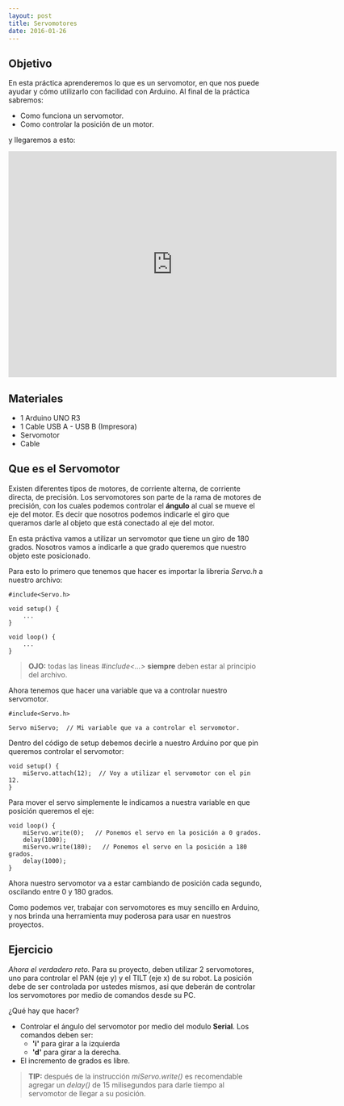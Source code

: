 ```yaml
---
layout: post
title: Servomotores
date: 2016-01-26
---
```


## Objetivo
En esta práctica aprenderemos lo que es un servomotor, en que nos puede ayudar y cómo utilizarlo con facilidad con Arduino. Al final de la práctica sabremos:
 
* Como funciona un servomotor.
* Como controlar la posición de un motor.

y llegaremos a esto:
<iframe frameborder='0' height='448' marginheight='0' marginwidth='0' scrolling='no' src='https://123d.circuits.io/circuits/1468192-servomotor/embed#breadboard' width='650'></iframe>

## Materiales
* 1 Arduino UNO R3
* 1 Cable USB A - USB B (Impresora)
* Servomotor
* Cable

## Que es el Servomotor
Existen diferentes tipos de motores, de corriente alterna, de corriente directa, de precisión. Los servomotores son parte de la rama de motores de precisión, con los cuales podemos controlar el **ángulo** al cual se mueve el eje del motor. Es decir que nosotros podemos indicarle el giro que queramos darle al objeto que está conectado al eje del motor.

En esta práctiva vamos a utilizar un servomotor que tiene un giro de 180 grados. Nosotros vamos a indicarle a que grado queremos que nuestro objeto este posicionado.

Para esto lo primero que tenemos que hacer es importar la libreria *Servo.h* a nuestro archivo:
    
    #include<Servo.h>
    
    void setup() {
        ...
    }
    
    void loop() {
        ...
    }

> **OJO:** todas las lineas *#include<...>* **siempre** deben estar al principio del archivo.

Ahora tenemos que hacer una variable que va a controlar nuestro servomotor.

    #include<Servo.h>
    
    Servo miServo;  // Mi variable que va a controlar el servomotor.
    
Dentro del código de setup debemos decirle a nuestro Arduino por que pin queremos controlar el servomotor:

    void setup() {
        miServo.attach(12);  // Voy a utilizar el servomotor con el pin 12.
    }

Para mover el servo simplemente le indicamos a nuestra variable en que posición queremos el eje:
    
    void loop() {
        miServo.write(0);   // Ponemos el servo en la posición a 0 grados.
        delay(1000);
        miServo.write(180);   // Ponemos el servo en la posición a 180 grados.
        delay(1000);
    }
    
Ahora nuestro servomotor va a estar cambiando de posición cada segundo, oscilando entre 0 y 180 grados.

Como podemos ver, trabajar con servomotores es muy sencillo en Arduino, y nos brinda una herramienta muy poderosa para usar en nuestros proyectos.
    
## Ejercicio
*Ahora el verdadero reto.* Para su proyecto, deben utilizar 2 servomotores, uno para controlar el PAN (eje y) y el TILT (eje x) de su robot. La posición debe de ser controlada por ustedes mismos, asi que deberán de controlar los servomotores por medio de comandos desde su PC.

¿Qué hay que hacer?

* Controlar el ángulo del servomotor por medio del modulo **Serial**. Los comandos deben ser:
    * **'i'** para girar a la izquierda
    * **'d'** para girar a la derecha.
* El incremento de grados es libre.

> **TIP:** después de la instrucción *miServo.write()* es recomendable agregar un *delay()* de 15 milisegundos para darle tiempo al servomotor de llegar a su posición.